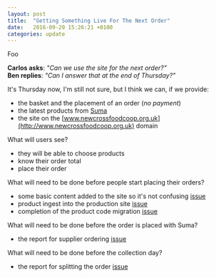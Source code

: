 ```yaml
---
layout: post
title:  "Getting Something Live For The Next Order"
date:   2016-09-29 15:26:21 +0100
categories: update
---
```


Foo

**Carlos asks**: _"Can we use the site for the next order?"_  
**Ben replies**: _"Can I answer that at the end of Thursday?"_

It's Thursday now, I'm still not sure, but I think we can, if we provide:

* the basket and the placement of an order (*no payment*)
* the latest products from [Suma](http://www.suma.coop)
* the site on the [www.newcrossfoodcoop.org.uk](http://www.newcrossfoodcoop.org.uk) domain

What will users see?

* they will be able to choose products
* know their order total
* place their order

What will need to be done before people start placing their orders?

* some basic content added to the site so it's not confusing [issue](https://github.com/newcrossfoodcoop/nxfc/issues/54)
* product ingest into the production site [issue](https://github.com/newcrossfoodcoop/nxfc/issues/56)
* completion of the product code migration [issue](https://github.com/newcrossfoodcoop/nxfc/issues/55)

What will need to be done before the order is placed with Suma?

* the report for supplier ordering [issue](https://github.com/newcrossfoodcoop/nxfc/issues/57)

What will need to be done before the collection day?

* the report for splitting the order [issue](https://github.com/newcrossfoodcoop/nxfc/issues/58)


